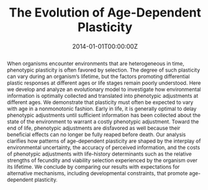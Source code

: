 ---
abstract: When organisms encounter environments that are heterogeneous in time, phenotypic plasticity is often favored by selection. The degree of such plasticity can vary during an organism’s lifetime, but the factors promoting differential plastic responses at different ages or life stages remain poorly understood. Here we develop and analyze an evolutionary model to investigate how environmental information is optimally collected and translated into phenotypic adjustments at different ages. We demonstrate that plasticity must often be expected to vary with age in a nonmonotonic fashion. Early in life, it is generally optimal to delay phenotypic adjustments until sufficient information has been collected about the state of the environment to warrant a costly phenotypic adjustment. Toward the end of life, phenotypic adjustments are disfavored as well because their beneficial effects can no longer be fully reaped before death. Our analysis clarifies how patterns of age-dependent plasticity are shaped by the interplay of environmental uncertainty, the accuracy of perceived information, and the costs of phenotypic adjustments with life-history determinants such as the relative strengths of fecundity and viability selection experienced by the organism over its lifetime. We conclude by comparing our results with expectations for alternative mechanisms, including developmental constraints, that promote age-dependent plasticity.
authors:
- Barbara Fischer
- Sander Van Doorn
- Ulf Dieckmann
- Barbara Taborsky
date: "2014-01-01T00:00:00Z"
doi: ""
featured: false
image:
  caption: ''
  focal_point: ""
  preview_only: false
projects: []
publication: 'The American Naturalist 183: 108-125'
publication_short: ""
publication_types:
- "2"
publishDate: "2014-01-01T00:00:00Z"
slides: 
summary: 
tags:
- Source Themes
title: The Evolution of Age-Dependent Plasticity
url_link: "https://www.journals.uchicago.edu/doi/abs/10.1086/674008"
url_code: ""
url_dataset: ""
url_pdf: ""
url_poster: ""
url_project: ""
url_slides: ""
url_source: ""
url_video: ""
---